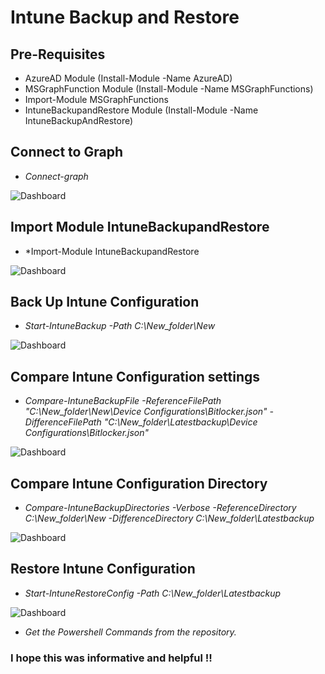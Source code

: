 # Intune Backup and Restore

## Pre-Requisites
* AzureAD Module (Install-Module -Name AzureAD)
* MSGraphFunction Module (Install-Module -Name MSGraphFunctions)
* Import-Module MSGraphFunctions
* IntuneBackupandRestore Module (Install-Module -Name IntuneBackupAndRestore)


## Connect to Graph
* *Connect-graph*

![Dashboard](https://anishpathan.files.wordpress.com/2020/06/1.png?w=725)

## Import Module IntuneBackupandRestore
* *Import-Module IntuneBackupandRestore

![Dashboard](https://anishpathan.files.wordpress.com/2020/06/2.png?w=500)

## Back Up Intune Configuration

* *Start-IntuneBackup -Path C:\New_folder\New*

![Dashboard](https://anishpathan.files.wordpress.com/2020/06/3.png?w=649)

## Compare Intune Configuration settings
* *Compare-IntuneBackupFile -ReferenceFilePath "C:\New_folder\New\Device Configurations\Bitlocker.json" -DifferenceFilePath "C:\New_folder\Latestbackup\Device Configurations\Bitlocker.json"*

![Dashboard](https://anishpathan.files.wordpress.com/2020/06/6.png?w=1024)

## Compare Intune Configuration Directory
* *Compare-IntuneBackupDirectories -Verbose -ReferenceDirectory C:\New_folder\New -DifferenceDirectory C:\New_folder\Latestbackup*

![Dashboard](https://anishpathan.files.wordpress.com/2020/06/4.png?w=1024)

## Restore Intune Configuration 
* *Start-IntuneRestoreConfig -Path C:\New_folder\Latestbackup*

![Dashboard](https://anishpathan.files.wordpress.com/2020/06/5.png?w=688)

* *Get the Powershell Commands from the repository.*

### I hope this was informative and helpful !!
